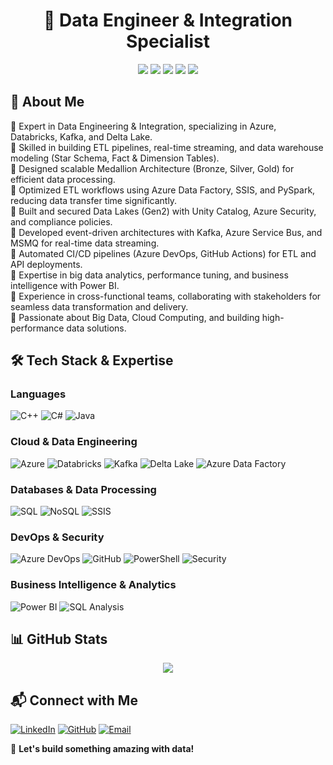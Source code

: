 
<h1 align="center">🚀 Data Engineer & Integration Specialist</h1>

<p align="center">
 <img src="https://img.shields.io/badge/Azure-Data-blue?style=for-the-badge&logo=microsoft-azure"/>
 <img src="https://img.shields.io/badge/Databricks-ETL-orange?style=for-the-badge&logo=databricks"/>
 <img src="https://img.shields.io/badge/SQL-Database-yellow?style=for-the-badge&logo=postgresql"/>
 <img src="https://img.shields.io/badge/Kafka-Streaming-red?style=for-the-badge&logo=apache-kafka"/>
 <img src="https://img.shields.io/badge/PowerBI-Analytics-yellow?style=for-the-badge&logo=power-bi"/>
</p>

## 🚀 About Me

🔹 Expert in Data Engineering & Integration, specializing in Azure, Databricks, Kafka, and Delta Lake.<br>
🔹 Skilled in building ETL pipelines, real-time streaming, and data warehouse modeling (Star Schema, Fact & Dimension Tables).<br>
🔹 Designed scalable Medallion Architecture (Bronze, Silver, Gold) for efficient data processing.<br>
🔹 Optimized ETL workflows using Azure Data Factory, SSIS, and PySpark, reducing data transfer time significantly.<br>
🔹 Built and secured Data Lakes (Gen2) with Unity Catalog, Azure Security, and compliance policies.<br>
🔹 Developed event-driven architectures with Kafka, Azure Service Bus, and MSMQ for real-time data streaming.<br>
🔹 Automated CI/CD pipelines (Azure DevOps, GitHub Actions) for ETL and API deployments.<br>
🔹 Expertise in big data analytics, performance tuning, and business intelligence with Power BI.<br>
🔹 Experience in cross-functional teams, collaborating with stakeholders for seamless data transformation and delivery.<br>
🔹 Passionate about Big Data, Cloud Computing, and building high-performance data solutions.

## 🛠️ Tech Stack & Expertise

### **Languages**
![C++](https://img.shields.io/badge/C++-blue?style=flat&logo=c%2B%2B)
![C#](https://img.shields.io/badge/C%23-blueviolet?style=flat&logo=c-sharp)
![Java](https://img.shields.io/badge/Java-red?style=flat&logo=openjdk)

### **Cloud & Data Engineering**
![Azure](https://img.shields.io/badge/Azure-Cloud-blue?style=flat&logo=microsoft-azure)
![Databricks](https://img.shields.io/badge/Databricks-ETL-orange?style=flat&logo=databricks)
![Kafka](https://img.shields.io/badge/Kafka-Streaming-black?style=flat&logo=apache-kafka)
![Delta Lake](https://img.shields.io/badge/Delta%20Lake-BigData-green?style=flat&logo=databricks)
![Azure Data Factory](https://img.shields.io/badge/Azure%20Data%20Factory-Pipelines-blue?style=flat&logo=microsoft-azure)

### **Databases & Data Processing**
![SQL](https://img.shields.io/badge/SQL-Database-yellow?style=flat&logo=postgresql)
![NoSQL](https://img.shields.io/badge/NoSQL-MongoDB-green?style=flat&logo=mongodb)
![SSIS](https://img.shields.io/badge/SSIS-ETL-blue?style=flat&logo=microsoft)

### **DevOps & Security**
![Azure DevOps](https://img.shields.io/badge/Azure%20DevOps-CI%2FCD-blue?style=flat&logo=azure-devops)
![GitHub](https://img.shields.io/badge/GitHub-Version%20Control-black?style=flat&logo=github)
![PowerShell](https://img.shields.io/badge/PowerShell-Automation-blue?style=flat&logo=powershell)
![Security](https://img.shields.io/badge/Security-Vulnerability-red?style=flat&logo=security)

### **Business Intelligence & Analytics**
![Power BI](https://img.shields.io/badge/Power%20BI-Visualization-yellow?style=flat&logo=power-bi)
![SQL Analysis](https://img.shields.io/badge/SQL-Analysis-yellow?style=flat&logo=microsoft)

## 📊 GitHub Stats
<p align="center">
  <img src="https://github-readme-stats.vercel.app/api?username=Dilip-Anand&show_icons=true&theme=tokyonight"/>
</p>

## 📬 Connect with Me
[![LinkedIn](https://img.shields.io/badge/LinkedIn-Connect-blue?style=for-the-badge&logo=linkedin)](http://www.linkedin.com/in/dilipanand)
[![GitHub](https://img.shields.io/badge/GitHub-Follow-black?style=for-the-badge&logo=github)](https://github.com/Dilip-Anand)
[![Email](https://img.shields.io/badge/Email-Contact-red?style=for-the-badge&logo=gmail)](mailto:dilipa834@gmail.com)

🚀 **Let's build something amazing with data!**

